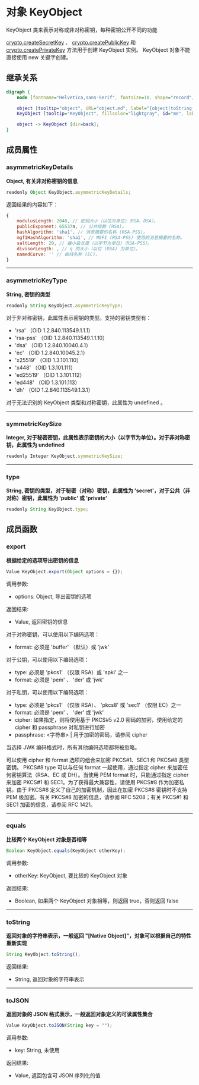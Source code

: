# 对象 KeyObject
KeyObject 类来表示对称或非对称密钥，每种密钥公开不同的功能

[crypto.createSecretKey](../../module/ifs/crypto.md#createSecretKey) 、 [crypto.createPublicKey](../../module/ifs/crypto.md#createPublicKey) 和 [crypto.createPrivateKey](../../module/ifs/crypto.md#createPrivateKey) 方法用于创建 KeyObject 实例。 KeyObject 对象不能直接使用 new 关键字创建。

## 继承关系
```dot
digraph {
    node [fontname="Helvetica,sans-Serif", fontsize=10, shape="record", style="filled", fillcolor="white"];

    object [tooltip="object", URL="object.md", label="{object|toString()\ltoJSON()\l}"];
    KeyObject [tooltip="KeyObject", fillcolor="lightgray", id="me", label="{KeyObject|asymmetricKeyDetails\lasymmetricKeyType\lsymmetricKeySize\ltype\l|export()\lequals()\l}"];

    object -> KeyObject [dir=back];
}
```

## 成员属性
        
### asymmetricKeyDetails
**Object, 有关非对称密钥的信息**

```JavaScript
readonly Object KeyObject.asymmetricKeyDetails;
```

返回结果的内容如下：

```JavaScript
{
    modulusLength: 2048, // 密钥大小（以位为单位）（RSA、DSA）。
    publicExponent: 65537n, // 公共指数 (RSA)。
    hashAlgorithm: 'sha1', // 消息摘要的名称 (RSA-PSS)。
    mgf1HashAlgorithm: 'sha1', // MGF1 (RSA-PSS) 使用的消息摘要的名称。
    saltLength: 20, // 最小盐长度（以字节为单位）（RSA-PSS）。
    divisorLength: , // q 的大小（以位 (DSA) 为单位）。
    namedCurve: '' // 曲线名称 (EC)。
}
```

--------------------------
### asymmetricKeyType
**String, 密钥的类型**

```JavaScript
readonly String KeyObject.asymmetricKeyType;
```

对于非对称密钥，此属性表示密钥的类型。支持的密钥类型有：
- 'rsa' （OID 1.2.840.113549.1.1.1）
- 'rsa-pss' （OID 1.2.840.113549.1.1.10）
- 'dsa' （OID 1.2.840.10040.4.1）
- 'ec' （OID 1.2.840.10045.2.1）
- 'x25519' （OID 1.3.101.110）
- 'x448' （OID 1.3.101.111）
- 'ed25519' （OID 1.3.101.112）
- 'ed448' （OID 1.3.101.113）
- 'dh' （OID 1.2.840.113549.1.3.1）

对于无法识别的 KeyObject 类型和对称密钥，此属性为 undefined 。

--------------------------
### symmetricKeySize
**Integer, 对于秘密密钥，此属性表示密钥的大小（以字节为单位）。对于非对称密钥，此属性为 undefined**

```JavaScript
readonly Integer KeyObject.symmetricKeySize;
```

--------------------------
### type
**String, 密钥的类型，对于秘密（对称）密钥，此属性为 'secret'，对于公共（非对称）密钥，此属性为 'public' 或 'private'**

```JavaScript
readonly String KeyObject.type;
```

## 成员函数
        
### export
**根据给定的选项导出密钥的信息**

```JavaScript
Value KeyObject.export(Object options = {});
```

调用参数:
* options: Object, 导出密钥的选项

返回结果:
* Value, 返回密钥的信息

对于对称密钥，可以使用以下编码选项：
- format: 必须是 'buffer' （默认）或 'jwk'

对于公钥，可以使用以下编码选项：
- type: 必须是 'pkcs1' （仅限 RSA）或 'spki' 之一
- format: 必须是 'pem' 、 'der' 或 'jwk'

对于私钥，可以使用以下编码选项：
- type: 必须是 'pkcs1' （仅限 RSA）、 'pkcs8' 或 'sec1' （仅限 EC）之一
- format: 必须是 'pem' 、 'der' 或 'jwk'
- cipher: 如果指定，则将使用基于 PKCS#5 v2.0 密码的加密，使用给定的 cipher 和 passphrase 对私钥进行加密
- passphrase: <字符串> | 用于加密的密码，请参阅 cipher

当选择 JWK 编码格式时，所有其他编码选项都将被忽略。

可以使用 cipher 和 format 选项的组合来加密 PKCS#1、SEC1 和 PKCS#8 类型密钥。 PKCS#8 type 可以与任何 format 一起使用，通过指定 cipher 来加密任何密钥算法（RSA、EC 或 DH）。当使用 PEM format 时，只能通过指定 cipher 来加密 PKCS#1 和 SEC1。为了获得最大兼容性，请使用 PKCS#8 作为加密私钥。由于 PKCS#8 定义了自己的加密机制，因此在加密 PKCS#8 密钥时不支持 PEM 级加密。有关 PKCS#8 加密的信息，请参阅 RFC 5208；有关 PKCS#1 和 SEC1 加密的信息，请参阅 RFC 1421。

--------------------------
### equals
**比较两个 KeyObject 对象是否相等**

```JavaScript
Boolean KeyObject.equals(KeyObject otherKey);
```

调用参数:
* otherKey: KeyObject, 要比较的 KeyObject 对象

返回结果:
* Boolean, 如果两个 KeyObject 对象相等，则返回 true，否则返回 false

--------------------------
### toString
**返回对象的字符串表示，一般返回 "[Native Object]"，对象可以根据自己的特性重新实现**

```JavaScript
String KeyObject.toString();
```

返回结果:
* String, 返回对象的字符串表示

--------------------------
### toJSON
**返回对象的 JSON 格式表示，一般返回对象定义的可读属性集合**

```JavaScript
Value KeyObject.toJSON(String key = "");
```

调用参数:
* key: String, 未使用

返回结果:
* Value, 返回包含可 JSON 序列化的值

